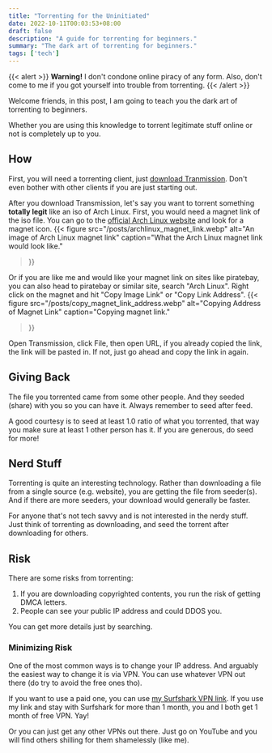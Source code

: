```yaml
---
title: "Torrenting for the Uninitiated"
date: 2022-10-11T00:03:53+08:00
draft: false
description: "A guide for torrenting for beginners."
summary: "The dark art of torrenting for beginners."
tags: ['tech']
---
```


{{< alert >}}
**Warning!** I don't condone online piracy of any form. 
Also, don't come to me if you got yourself into trouble 
from torrenting.
{{< /alert >}}

Welcome friends, in this post, I am going to teach you the 
dark art of torrenting to beginners. 

Whether you are using this knowledge to torrent legitimate
stuff online or not is completely up to you.

## How
First, you will need a torrenting client, just [download 
Tranmission](https://transmissionbt.com/download). Don't 
even bother with other clients if you are just starting out.

After you download Transmission, let's say you want to 
torrent something **totally legit** like an iso of Arch 
Linux. First, you would need a magnet link of the iso file. 
You can go to the 
[official Arch Linux website](https://archlinux.org/download/) 
and look for a magnet icon.
{{< figure 
  src="/posts/archlinux_magnet_link.webp"
  alt="An image of Arch Linux magnet link"
  caption="What the Arch Linux magnet link would look like."
>}}

Or if you are like me and would like your magnet link on 
sites like piratebay, you can also head to piratebay or 
similar site, search "Arch Linux". Right click on the 
magnet and hit "Copy Image Link" or "Copy Link Address".
{{< figure 
  src="/posts/copy_magnet_link_address.webp"
  alt="Copying Address of Magnet Link"
  caption="Copying magnet link."
>}}

Open Transmission, click File, then open URL, if you 
already copied the link, the link will be pasted in. If 
not, just go ahead and copy the link in again.

## Giving Back
The file you torrented came from some other people. And 
they seeded (share) with you so you can have it. Always 
remember to seed after feed.

A good courtesy is to seed at least 1.0 ratio of what you 
torrented, that way you make sure at least 1 other person 
has it. If you are generous, do seed for more!

## Nerd Stuff
Torrenting is quite an interesting technology. Rather than
downloading a file from a single source (e.g. website), you
are getting the file from seeder(s). And if there are more
seeders, your download would generally be faster.

For anyone that's not tech savvy and is not interested in 
the nerdy stuff. Just think of torrenting as downloading,
and seed the torrent after downloading for others.

## Risk
There are some risks from torrenting:
1. If you are downloading copyrighted contents, you run the 
risk of getting DMCA letters.
2. People can see your public IP address and could DDOS you.

You can get more details just by searching.

### Minimizing Risk
One of the most common ways is to change your IP address. 
And arguably the easiest way to change it is via VPN. You
can use whatever VPN out there (do try to avoid the free
ones tho).

If you want to use a paid one, you can use [my Surfshark 
VPN link](https://surfshark.club/friend/szFAuUXj). If you
use my link and stay with Surfshark for more than 1 month,
you and I both get 1 month of free VPN. Yay!

Or you can just get any other VPNs out there. Just go on
YouTube and you will find others shilling for them 
shamelessly (like me).
